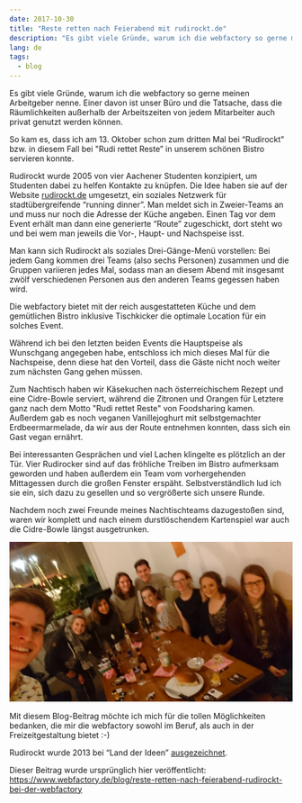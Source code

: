 ```yaml
---
date: 2017-10-30
title: "Reste retten nach Feierabend mit rudirockt.de"
description: "Es gibt viele Gründe, warum ich die webfactory so gerne meinen Arbeitgeber nenne. Einer davon ist unser Büro und die Tatsache, dass die Räumlichkeiten außerhalb der Arbeitszeiten von jedem Mitarbeiter auch privat genutzt werden können."
lang: de
tags:
  - blog
---
```


Es gibt viele Gründe, warum ich die webfactory so gerne meinen Arbeitgeber nenne. Einer davon ist unser Büro und die Tatsache, dass die Räumlichkeiten außerhalb der Arbeitszeiten von jedem Mitarbeiter auch privat genutzt werden können.

So kam es, dass ich am 13. Oktober schon zum dritten Mal bei “Rudirockt" bzw. in diesem Fall bei "Rudi rettet Reste” in unserem schönen Bistro servieren konnte.

Rudirockt wurde 2005 von vier Aachener Studenten konzipiert, um Studenten dabei zu helfen Kontakte zu knüpfen. Die Idee haben sie auf der Website [rudirockt.de](https://www.rudirockt.de/) umgesetzt, ein soziales Netzwerk für stadtübergreifende “running dinner”. Man meldet sich in Zweier-Teams an und muss nur noch die Adresse der Küche angeben. Einen Tag vor dem Event erhält man dann eine generierte “Route” zugeschickt, dort steht wo und bei wem man jeweils die Vor-, Haupt- und Nachspeise isst.

Man kann sich Rudirockt als soziales Drei-Gänge-Menü vorstellen: Bei jedem Gang kommen drei Teams (also sechs Personen) zusammen und die Gruppen variieren jedes Mal, sodass man an diesem Abend mit insgesamt zwölf verschiedenen Personen aus den anderen Teams gegessen haben wird.

Die webfactory bietet mit der reich ausgestatteten Küche und dem gemütlichen Bistro inklusive Tischkicker die optimale Location für ein solches Event.

Während ich bei den letzten beiden Events die Hauptspeise als Wunschgang angegeben habe, entschloss ich mich dieses Mal für die Nachspeise, denn diese hat den Vorteil, dass die Gäste nicht noch weiter zum nächsten Gang gehen müssen.

Zum Nachtisch haben wir Käsekuchen nach österreichischem Rezept und eine Cidre-Bowle serviert, während die Zitronen und Orangen für Letztere ganz nach dem Motto "Rudi rettet Reste" von Foodsharing kamen. Außerdem gab es noch veganen Vanillejoghurt mit selbstgemachter Erdbeermarmelade, da wir aus der Route entnehmen konnten, dass sich ein Gast vegan ernährt.

Bei interessanten Gesprächen und viel Lachen klingelte es plötzlich an der Tür. Vier Rudirocker sind auf das fröhliche Treiben im Bistro aufmerksam geworden und haben außerdem ein Team vom vorhergehenden Mittagessen durch die großen Fenster erspäht. Selbstverständlich lud ich sie ein, sich dazu zu gesellen und so vergrößerte sich unsere Runde.

Nachdem noch zwei Freunde meines Nachtischteams dazugestoßen sind, waren wir komplett und nach einem durstlöschendem Kartenspiel war auch die Cidre-Bowle längst ausgetrunken.

![rudirockt.jpg](./rudirockt.jpg)

Mit diesem Blog-Beitrag möchte ich mich für die tollen Möglichkeiten bedanken, die mir die webfactory sowohl im Beruf, als auch in der Freizeitgestaltung bietet :-)

Rudirockt wurde 2013 bei “Land der Ideen” [ausgezeichnet](https://www.aachener-nachrichten.de/lokales/aachen/rudirockt-ausgezeichnet-bei-land-der-ideen_aid-32307239).

Dieser Beitrag wurde ursprünglich hier veröffentlicht: https://www.webfactory.de/blog/reste-retten-nach-feierabend-rudirockt-bei-der-webfactory
